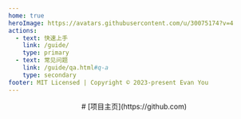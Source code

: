 ```yaml
---
home: true
heroImage: https://avatars.githubusercontent.com/u/30075174?v=4
actions:
  - text: 快速上手
    link: /guide/
    type: primary
  - text: 常见问题
    link: /guide/qa.html#q-a
    type: secondary
footer: MIT Licensed | Copyright © 2023-present Evan You
---
```

<center># [项目主页](https://github.com)</center>
